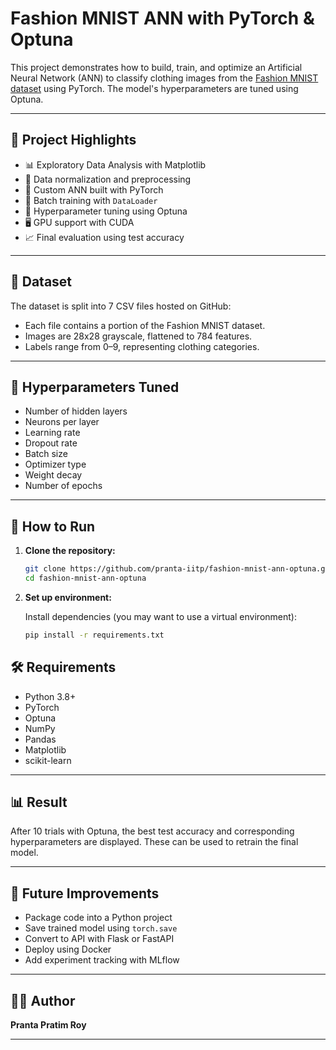 
# Fashion MNIST ANN with PyTorch & Optuna

This project demonstrates how to build, train, and optimize an Artificial Neural Network (ANN) to classify clothing images from the [Fashion MNIST dataset](https://github.com/zalandoresearch/fashion-mnist) using PyTorch. The model's hyperparameters are tuned using Optuna.

---

## 📌 Project Highlights

- 📊 Exploratory Data Analysis with Matplotlib
- 🧼 Data normalization and preprocessing
- 🧠 Custom ANN built with PyTorch
- 🔁 Batch training with `DataLoader`
- 🎯 Hyperparameter tuning using Optuna
- 🖥️ GPU support with CUDA
- 📈 Final evaluation using test accuracy

---

## 📂 Dataset

The dataset is split into 7 CSV files hosted on GitHub:
- Each file contains a portion of the Fashion MNIST dataset.
- Images are 28x28 grayscale, flattened to 784 features.
- Labels range from 0–9, representing clothing categories.

---

## 🧪 Hyperparameters Tuned

- Number of hidden layers
- Neurons per layer
- Learning rate
- Dropout rate
- Batch size
- Optimizer type
- Weight decay
- Number of epochs

---

## 🚀 How to Run

1. **Clone the repository:**

   ```bash
   git clone https://github.com/pranta-iitp/fashion-mnist-ann-optuna.git
   cd fashion-mnist-ann-optuna
   ```

2. **Set up environment:**

   Install dependencies (you may want to use a virtual environment):

   ```bash
   pip install -r requirements.txt
   ```

## 🛠 Requirements

* Python 3.8+
* PyTorch
* Optuna
* NumPy
* Pandas
* Matplotlib
* scikit-learn

---

## 📊 Result

After 10 trials with Optuna, the best test accuracy and corresponding hyperparameters are displayed. These can be used to retrain the final model.

---

## 📎 Future Improvements

* Package code into a Python project
* Save trained model using `torch.save`
* Convert to API with Flask or FastAPI
* Deploy using Docker
* Add experiment tracking with MLflow

---

## 🧑‍💻 Author

**Pranta Pratim Roy**

---

